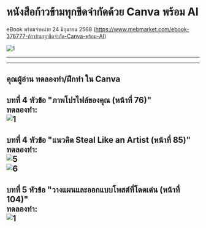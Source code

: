 # หนังสือก้าวข้ามทุกขีดจำกัดด้วย Canva พร้อม AI
eBook พร้อมจำหน่าย 24 มิถุนายน 2568
(https://www.mebmarket.com/ebook-376777-ก้าวข้ามทุกขีดจำกัด-Canva-พร้อม-AI)

![1](https://github.com/user-attachments/assets/95fe8b63-000d-4bf7-b1a4-7d3c82ed5f89)

-------------------------------------------------------------------------------------
     
-------------------------------------------------------------------------------------

คุณผู้อ่าน ทดลองทำ/ฝึกทำ ใน Canva     
-------------------------------------------------------------------------------------
บทที่ 4 หัวข้อ "ภาพโปรไฟล์ของคุณ (หน้าที่ 76)"      
ทดลองทำ:     
![1](https://github.com/user-attachments/assets/feef9f1f-d419-4182-929f-cf948e16446a)
-------------------------------------------------------------------------------------

บทที่ 4 หัวข้อ "แนวคิด Steal Like an Artist (หน้าที่ 85)"     
ทดลองทำ:  
![5](https://github.com/user-attachments/assets/8497ab5b-f8c1-4aa0-8d16-78583ae11f11)  
![6](https://github.com/user-attachments/assets/a32b00a7-3800-4a88-ab4a-076cc4c43262)
-------------------------------------------------------------------------------------

บทที่ 5 หัวข้อ "วางแผนและออกแบบโพสต์ที่โดดเด่น (หน้าที่ 104)"    
ทดลองทำ:  
![1](https://github.com/user-attachments/assets/d9772f1d-d486-4d8f-92f4-3cef16f90ad7)
-------------------------------------------------------------------------------------



